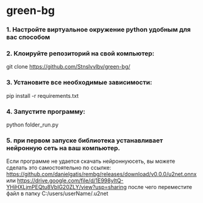 # green-bg
### 1. Настройте виртуальное окружение python удобным для вас способом
### 2. Клоируйте репозиторий на свой компьютер:

  git clone https://github.com/Stnslvvlbv/green-bg/
### 3. Установите все необходимые зависимости:

  pip install -r requirements.txt
### 4. Запустите программу:
  python folder_run.py
### 5. при первом запуске библиотека устанавливает нейронную сеть на ваш компьютер.
Если программе не удается скачать нейроннуюсеть, вы можете сделать это самостоятельно по ссылке:
https://github.com/danielgatis/rembg/releases/download/v0.0.0/u2net.onnx
или
https://drive.google.com/file/d/1E998yItQ-YHiHXLjmPEQtu8VbIG20ZLY/view?usp=sharing
после чего переместите файл в папку C:/users/userName/.u2net
